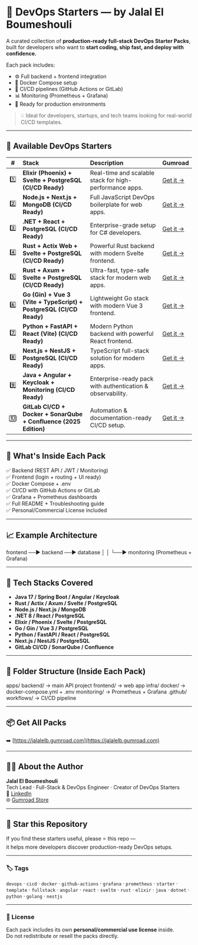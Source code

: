 # 🚀 DevOps Starters — by Jalal El Boumeshouli

A curated collection of **production-ready full-stack DevOps Starter Packs**, built for developers who want to **start coding, ship fast, and deploy with confidence.**

Each pack includes:
- ⚙️ Full backend + frontend integration  
- 🐳 Docker Compose setup  
- 🔄 CI/CD pipelines (GitHub Actions or GitLab)  
- 📊 Monitoring (Prometheus + Grafana)  
- 🧩 Ready for production environments  

> 💡 Ideal for developers, startups, and tech teams looking for real-world CI/CD templates.

---

## 🧠 Available DevOps Starters

| # | Stack | Description | Gumroad |
|:-:|:------|:-------------|:--------|
| 1️⃣ | **Elixir (Phoenix) + Svelte + PostgreSQL (CI/CD Ready)** | Real-time and scalable stack for high-performance apps. | [Get it →](https://jalalelb.gumroad.com/l/elixir-phoenix-svelte) |
| 2️⃣ | **Node.js + Next.js + MongoDB (CI/CD Ready)** | Full JavaScript DevOps boilerplate for web apps. | [Get it →](https://jalalelb.gumroad.com/l/node-next-mongo) |
| 3️⃣ | **.NET + React + PostgreSQL (CI/CD Ready)** | Enterprise-grade setup for C# developers. | [Get it →](https://jalalelb.gumroad.com/l/dotnet-react-postgresql) |
| 4️⃣ | **Rust + Actix Web + Svelte + PostgreSQL (CI/CD Ready)** | Powerful Rust backend with modern Svelte frontend. | [Get it →](https://jalalelb.gumroad.com/l/rust-actix-svelte-postgre) |
| 5️⃣ | **Rust + Axum + Svelte + PostgreSQL (CI/CD Ready)** | Ultra-fast, type-safe stack for modern web apps. | [Get it →](https://jalalelb.gumroad.com/l/rust-axum-svelte-postgre) |
| 6️⃣ | **Go (Gin) + Vue 3 (Vite + TypeScript) + PostgreSQL (CI/CD Ready)** | Lightweight Go stack with modern Vue 3 frontend. | [Get it →](https://jalalelb.gumroad.com/l/full-devops-go-vue-postgresql) |
| 7️⃣ | **Python + FastAPI + React (Vite) (CI/CD Ready)** | Modern Python backend with powerful React frontend. | [Get it →](https://jalalelb.gumroad.com/l/full-devops-python-fastapi-react) |
| 8️⃣ | **Next.js + NestJS + PostgreSQL (CI/CD Ready)** | TypeScript full-stack solution for modern apps. | [Get it →](https://jalalelb.gumroad.com/l/full-devops-nextjs-nestjs-postgresql) |
| 9️⃣ | **Java + Angular + Keycloak + Monitoring (CI/CD Ready)** | Enterprise-ready pack with authentication & observability. | [Get it →](https://jalalelb.gumroad.com/l/full-devops-java-angular) |
| 🔟 | **GitLab CI/CD + Docker + SonarQube + Confluence (2025 Edition)** | Automation & documentation-ready CI/CD setup. | [Get it →](https://jalalelb.gumroad.com/l/devops-starter-pack) |

---

## 🧩 What's Inside Each Pack
✅ Backend (REST API / JWT / Monitoring)  
✅ Frontend (login + routing + UI ready)  
✅ Docker Compose + .env  
✅ CI/CD with GitHub Actions or GitLab  
✅ Grafana + Prometheus dashboards  
✅ Full README + Troubleshooting guide  
✅ Personal/Commercial License included  

---

## 📈 Example Architecture

frontend ──► backend ──► database
│ │
└──► monitoring (Prometheus + Grafana)


---

## 🧰 Tech Stacks Covered
- **Java 17 / Spring Boot / Angular / Keycloak**
- **Rust / Actix / Axum / Svelte / PostgreSQL**
- **Node.js / Next.js / MongoDB**
- **.NET 8 / React / PostgreSQL**
- **Elixir / Phoenix / Svelte / PostgreSQL**
- **Go / Gin / Vue 3 / PostgreSQL**
- **Python / FastAPI / React / PostgreSQL**
- **Next.js / NestJS / PostgreSQL**
- **GitLab CI/CD / SonarQube / Confluence**

---

## 🧱 Folder Structure (Inside Each Pack)

apps/
backend/ → main API project
frontend/ → web app
infra/
docker/ → docker-compose.yml + .env
monitoring/ → Prometheus + Grafana
.github/
workflows/ → CI/CD pipeline


---

## 📦 Get All Packs
➡️ [https://jalalelb.gumroad.com](https://jalalelb.gumroad.com)

---

## 🧑‍💻 About the Author
**Jalal El Boumeshouli**  
Tech Lead · Full-Stack & DevOps Engineer · Creator of DevOps Starters  
💼 [LinkedIn](https://www.linkedin.com/in/jalal-elboumeshouli)  
🌐 [Gumroad Store](https://jalalelb.gumroad.com)

---

## 🌟 Star this Repository
If you find these starters useful, please ⭐ this repo —  
it helps more developers discover production-ready DevOps setups.

---

### 🏷️ Tags
`devops` · `cicd` · `docker` · `github-actions` · `grafana` · `prometheus` · `starter` · `template` · `fullstack` · `angular` · `react` · `svelte` · `rust` · `elixir` · `java` · `dotnet` · `python` · `golang` · `nestjs`

---

### 📜 License
Each pack includes its own **personal/commercial use license** inside.  
Do not redistribute or resell the packs directly.
